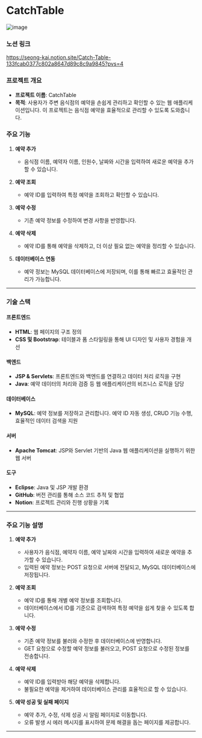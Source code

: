# CatchTable

![image](https://github.com/user-attachments/assets/24b61b4e-b352-4497-a2bb-eef4d4ac1cc5)
### 노션 링크
https://seong-kai.notion.site/Catch-Table-133fcab0377c802a8647d89c8c9a9845?pvs=4

### 프로젝트 개요
- **프로젝트 이름**: CatchTable
- **목적**: 사용자가 주변 음식점의 예약을 손쉽게 관리하고 확인할 수 있는 웹 애플리케이션입니다. 이 프로젝트는 음식점 예약을 효율적으로 관리할 수 있도록 도와줍니다.

### 주요 기능
1. **예약 추가**
   - 음식점 이름, 예약자 이름, 인원수, 날짜와 시간을 입력하여 새로운 예약을 추가할 수 있습니다.
   
2. **예약 조회**
   - 예약 ID를 입력하여 특정 예약을 조회하고 확인할 수 있습니다.
   
3. **예약 수정**
   - 기존 예약 정보를 수정하여 변경 사항을 반영합니다.
   
4. **예약 삭제**
   - 예약 ID를 통해 예약을 삭제하고, 더 이상 필요 없는 예약을 정리할 수 있습니다.
   
5. **데이터베이스 연동**
   - 예약 정보는 MySQL 데이터베이스에 저장되며, 이를 통해 빠르고 효율적인 관리가 가능합니다.

---

### 기술 스택

#### 프론트엔드
- **HTML**: 웹 페이지의 구조 정의
- **CSS 및 Bootstrap**: 테이블과 폼 스타일링을 통해 UI 디자인 및 사용자 경험을 개선

#### 백엔드
- **JSP & Servlets**: 프론트엔드와 백엔드를 연결하고 데이터 처리 로직을 구현
- **Java**: 예약 데이터의 처리와 검증 등 웹 애플리케이션의 비즈니스 로직을 담당

#### 데이터베이스
- **MySQL**: 예약 정보를 저장하고 관리합니다. 예약 ID 자동 생성, CRUD 기능 수행, 효율적인 데이터 검색을 지원

#### 서버
- **Apache Tomcat**: JSP와 Servlet 기반의 Java 웹 애플리케이션을 실행하기 위한 웹 서버

#### 도구
- **Eclipse**: Java 및 JSP 개발 환경
- **GitHub**: 버전 관리를 통해 소스 코드 추적 및 협업
- **Notion**: 프로젝트 관리와 진행 상황을 기록

---

### 주요 기능 설명

1. **예약 추가**
   - 사용자가 음식점, 예약자 이름, 예약 날짜와 시간을 입력하여 새로운 예약을 추가할 수 있습니다.
   - 입력된 예약 정보는 POST 요청으로 서버에 전달되고, MySQL 데이터베이스에 저장됩니다.

2. **예약 조회**
   - 예약 ID를 통해 개별 예약 정보를 조회합니다.
   - 데이터베이스에서 ID를 기준으로 검색하여 특정 예약을 쉽게 찾을 수 있도록 합니다.

3. **예약 수정**
   - 기존 예약 정보를 불러와 수정한 후 데이터베이스에 반영합니다.
   - GET 요청으로 수정할 예약 정보를 불러오고, POST 요청으로 수정된 정보를 전송합니다.

4. **예약 삭제**
   - 예약 ID를 입력받아 해당 예약을 삭제합니다.
   - 불필요한 예약을 제거하여 데이터베이스 관리를 효율적으로 할 수 있습니다.

5. **예약 성공 및 실패 페이지**
   - 예약 추가, 수정, 삭제 성공 시 알림 페이지로 이동합니다.
   - 오류 발생 시 에러 메시지를 표시하여 문제 해결을 돕는 페이지를 제공합니다.

---
